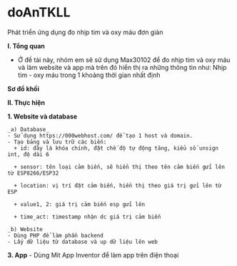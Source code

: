 # doAnTKLL
Phát triển ứng dụng đo nhịp tim và oxy máu đơn giản

**I. Tổng quan**
  - Ở đề tài này, nhóm em sẽ sử dụng Max30102 để đo nhịp tim và oxy máu và làm website và app mà trên đó hiển thị ra những thông tin như: Nhịp tim - oxy máu trong 1 khoảng thời gian nhất định
    
  **Sơ đồ khối**


**II. Thực hiện**

  **1. Website và database**
  
    _a) Database_
    - Sử dụng https://000webhost.com/ để tạo 1 host và domain.    
    - Tạo bảng và lưu trữ các biến: 
      + id: đây là khóa chính, đặt chế độ tự động tăng, kiểu số unsign int, độ dài 6
      
      + sensor: tên loại cảm biến, sẽ hiển thị theo tên cảm biến gửi lên từ ESP8266/ESP32
      
      + location: vị trí đặt cảm biến, hiển thị theo giá trị gửi lên từ ESP
      
      + value1, 2: giá trị cảm biến esp gửi lên
      
      + time_act: timestamp nhận dc giá trị cảm biến

    _b) Website
    - Dùng PHP để làm phần backend
    - Lấy dữ liệu từ database và up dữ liệu lên web
  
  **3. App**
    - Dùng Mit App Inventor để làm app trên điện thoại
